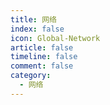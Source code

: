 ```yaml
---
title: 网络
index: false
icon: Global-Network
article: false
timeline: false
comment: false
category:
  - 网络
---
```


<div class="catalog-display-container">
  <Catalog hideHeading />
</div>
